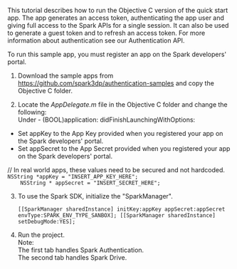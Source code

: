 This tutorial describes how to run the Objective C version of the quick start app.
The app generates an access token, authenticating the app user and giving full access to the Spark APIs for a single session.
It can also be used to generate a guest token and to refresh an access token. 
For more information about authentication see our Authentication API.

To run this sample app, you must register an app on the Spark developers' portal.

1) Download the sample apps from https://github.com/spark3dp/authentication-samples and copy the Objective C folder. 

2) Locate the _AppDelegate.m_ file in the Objective C folder and change the following:<br>
    Under - (BOOL)application: didFinishLaunchingWithOptions:
<ul>
  <li> Set appKey to the App Key provided when you registered your app on the Spark developers' portal.</li>
  <li> Set appSecret to the App Secret provided when you registered your app on the Spark developers' portal.</li>
</ul>	
	// In real world apps, these values need to be secured and not hardcoded.
<code>	NSString *appKey = "INSERT_APP_KEY_HERE";
	NSString * appSecret = "INSERT_SECRET_HERE";</code>

3)  To use the Spark SDK, initialize the "SparkManager".<br>
<code>  [[SparkManager sharedInstance] initKey:appKey appSecret:appSecret envType:SPARK_ENV_TYPE_SANBOX];
        [[SparkManager sharedInstance] setDebugMode:YES];</code>

4) Run the project.</br>
Note:</br>
The first tab handles Spark Authentication.</br>
The second tab handles Spark Drive.
